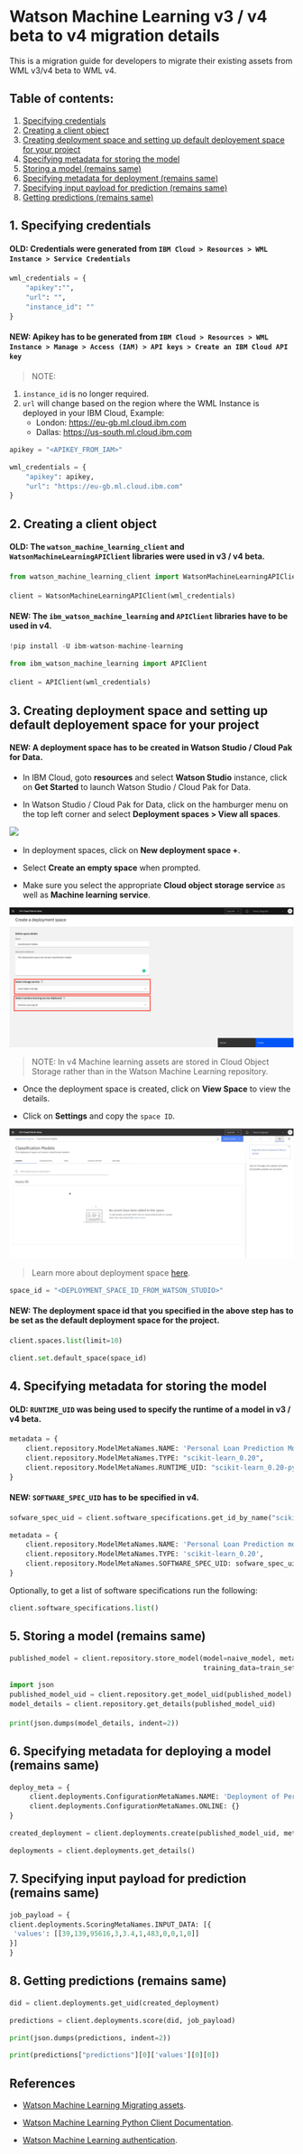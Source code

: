 # Watson Machine Learning v3 / v4 beta to v4 migration details

This is a migration guide for developers to migrate their existing assets from WML v3/v4 beta to WML v4.

## Table of contents:
1. [Specifying credentials](#1-specifying-credentials)
2. [Creating a client object](#2-creating-a-client-object)
3. [Creating deployment space and setting up default deployement space for your project](#3-creating-deployment-space-and-setting-up-default-deployement-space-for-your-project)
4. [Specifying metadata for storing the model](#4-specifying-metadata-for-storing-the-model)
5. [Storing a model (remains same)](#5-storing-a-model-remains-same)
6. [Specifying metadata for deployment (remains same)](#6-specifying-metadata-for-deployment-remains-same)
7. [Specifying input payload for prediction (remains same)](#7-specifying-input-payload-for-prediction-remains-same)
8. [Getting predictions (remains same)](#8-getting-predictions-remains-same)


## 1. Specifying credentials

#### **OLD**: Credentials were generated from `IBM Cloud > Resources > WML Instance > Service Credentials`


```python
wml_credentials = {
    "apikey":"",
    "url": "",
    "instance_id": ""
}
```

#### **NEW**: Apikey has to be generated from `IBM Cloud > Resources > WML Instance > Manage > Access (IAM) > API keys > Create an IBM Cloud API key`
>NOTE: 
1. `instance_id` is no longer required.
2. `url` will change based on the region where the WML Instance is deployed in your IBM Cloud, Example:
    - London: <https://eu-gb.ml.cloud.ibm.com>
    - Dallas: <https://us-south.ml.cloud.ibm.com>


```python
apikey = "<APIKEY_FROM_IAM>"
```


```python
wml_credentials = {
    "apikey": apikey,
    "url": "https://eu-gb.ml.cloud.ibm.com"
}
```

## 2. Creating a client object

#### **OLD**: The `watson_machine_learning_client` and `WatsonMachineLearningAPIClient` libraries were used in v3 / v4 beta.


```python
from watson_machine_learning_client import WatsonMachineLearningAPIClient

client = WatsonMachineLearningAPIClient(wml_credentials)
```

#### **NEW**: The `ibm_watson_machine_learning` and `APIClient` libraries have to be used in v4.


```python
!pip install -U ibm-watson-machine-learning
```


```python
from ibm_watson_machine_learning import APIClient

client = APIClient(wml_credentials)
```

## 3. Creating deployment space and setting up default deployement space for your project

#### **NEW**: A deployment space has to be created in Watson Studio / Cloud Pak for Data.

- In IBM Cloud, goto **resources** and select **Watson Studio** instance, click on **Get Started** to launch Watson Studio / Cloud Pak for Data.

- In Watson Studio / Cloud Pak for Data, click on the hamburger menu on the top left corner and select **Deployment spaces > View all spaces**.

![](doc/source/images/select-deployment-spaces.gif)

- In deployment spaces, click on **New deployment space +**.

- Select **Create an empty space** when prompted.

- Make sure you select the appropriate **Cloud object storage service** as well as **Machine learning service**.

![](doc/source/images/deployment-space.png)

>NOTE: In v4 Machine learning assets are stored in Cloud Object Storage rather than in the Watson Machine Learning repository.

- Once the deployment space is created, click on **View Space** to view the details.

- Click on **Settings** and copy the `space ID`.

![](doc/source/images/copy-space-id.gif)

> Learn more about deployment space [here](https://eu-gb.dataplatform.cloud.ibm.com/docs/content/wsj/wmls/wmls-deploy-overview.html).

```python
space_id = "<DEPLOYMENT_SPACE_ID_FROM_WATSON_STUDIO>"
```

#### **NEW**: The deployment space id that you specified in the above step has to be set as the default deployment space for the project.


```python
client.spaces.list(limit=10)
```


```python
client.set.default_space(space_id)
```

## 4. Specifying metadata for storing the model

#### **OLD**: `RUNTIME_UID` was being used to specify the runtime of a model in v3 / v4 beta.


```python
metadata = {
    client.repository.ModelMetaNames.NAME: 'Personal Loan Prediction Model',
    client.repository.ModelMetaNames.TYPE: "scikit-learn_0.20",
    client.repository.ModelMetaNames.RUNTIME_UID: "scikit-learn_0.20-py3.6"  
}
```

#### **NEW**: `SOFTWARE_SPEC_UID` has to be specified in v4.


```python
sofware_spec_uid = client.software_specifications.get_id_by_name("scikit-learn_0.20-py3.6")
```


```python
metadata = {
    client.repository.ModelMetaNames.NAME: 'Personal Loan Prediction model',
    client.repository.ModelMetaNames.TYPE: 'scikit-learn_0.20',
    client.repository.ModelMetaNames.SOFTWARE_SPEC_UID: sofware_spec_uid
}
```

Optionally, to get a list of software specifications run the following:

```python
client.software_specifications.list()
```

## 5. Storing a model (remains same)


```python
published_model = client.repository.store_model(model=naive_model, meta_props=metadata, \
                                                training_data=train_set, training_target=train_labels)
```


```python
import json
published_model_uid = client.repository.get_model_uid(published_model)
model_details = client.repository.get_details(published_model_uid)

print(json.dumps(model_details, indent=2))
```

## 6. Specifying metadata for deploying a model (remains same)


```python
deploy_meta = {
     client.deployments.ConfigurationMetaNames.NAME: 'Deployment of Personal Loan Prediction',
     client.deployments.ConfigurationMetaNames.ONLINE: {}
}
```


```python
created_deployment = client.deployments.create(published_model_uid, meta_props=deploy_meta)
```


```python
deployments = client.deployments.get_details()
```

## 7. Specifying input payload for prediction (remains same)


```python
job_payload = {
client.deployments.ScoringMetaNames.INPUT_DATA: [{
 'values': [[39,139,95616,3,3.4,1,483,0,0,1,0]]
}]
}
```

## 8. Getting predictions (remains same)


```python
did = client.deployments.get_uid(created_deployment)
```


```python
predictions = client.deployments.score(did, job_payload)
```


```python
print(json.dumps(predictions, indent=2))
```


```python
print(predictions["predictions"][0]['values'][0][0])
```

## References

- [Watson Machine Learning Migrating assets](https://eu-gb.dataplatform.cloud.ibm.com/docs/content/wsj/analyze-data/migrating-assets.html?audience=wdp).

- [Watson Machine Learning Python Client Documentation](http://ibm-wml-api-pyclient.mybluemix.net/).

- [Watson Machine Learning authentication](https://eu-gb.dataplatform.cloud.ibm.com/docs/content/wsj/analyze-data/ml-authentication.html?audience=wdp).
